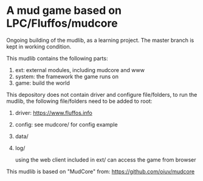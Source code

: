 # A mud game based on LPC/Fluffos/mudcore

Ongoing building of the mudlib, as a learning project. The master branch is kept in working condition.

This mudlib contains the following parts:

1. ext: external modules, including mudcore and www
2. system: the framework the game runs on
3. game: build the world

This depository does not contain driver and configure file/folders, to run the mudlib, the following file/folders need to be added to root:

1. driver: https://www.fluffos.info
2. config: see mudcore/ for config example
3. data/
4. log/

   using the web client included in ext/ can access the game from browser

This mudlib is based on "MudCore" from: https://github.com/oiuv/mudcore
